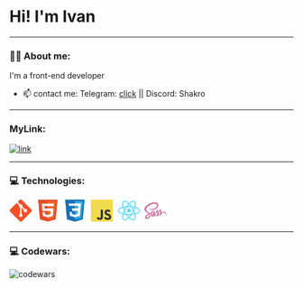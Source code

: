 # Hi! I'm Ivan

---

### :man_technologist: About me:

 I'm a front-end developer


- :mailbox: contact me: Telegram: <a href="https://t.me/JsWhyNot">click</a> || Discord: Shakro

---

### <link href='https://unpkg.com/css.gg@2.0.0/icons/css/link.css' rel='stylesheet'> MyLink:

<div id="badges">
    <a href="https://shakro001.github.io/project/project_1/" target="_blank">
      <img src="![image](https://github.com/Shakro001/Shakro001/assets/132990987/887c116b-29d3-4913-9b21-9d6ef85511c0)
" width="40" height="40" alt="link" />
    </a>
   
     

---

### 💻 Technologies:

<div>
  <img src="https://github.com/devicons/devicon/blob/master/icons/git/git-original.svg" title="git" alt="git" width="40" height="40"/>&nbsp
  <img src="https://github.com/devicons/devicon/blob/master/icons/html5/html5-original.svg" title="html5" alt="html5" width="40" height="40"/>&nbsp
  <img src="https://github.com/devicons/devicon/blob/master/icons/css3/css3-original.svg" title="css" alt="css" width="40" height="40"/>&nbsp
  <img src="https://github.com/devicons/devicon/blob/master/icons/javascript/javascript-original.svg" title="javascript" alt="javascript" width="40" height="40"/>&nbsp
  <img src="https://github.com/devicons/devicon/blob/master/icons/react/react-original.svg" title="reactjs" alt="reactjs" width="40" height="40"/>&nbsp
  <img src="https://github.com/devicons/devicon/blob/master/icons/sass/sass-original.svg" title="sass/scss" alt="sass/scss" width="40" height="40"/>&nbsp;
</div>

---


### 💻 Codewars:

![codewars](https://www.codewars.com/users/Shakro001/badges/large)
